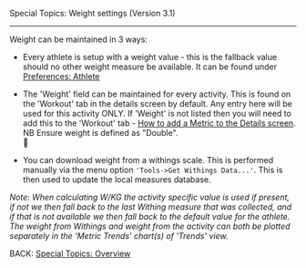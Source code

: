 Special Topics: Weight settings (Version 3.1)
***

Weight can be maintained in 3 ways:
* Every athlete is setup with a weight value - this is the fallback value should no other weight measure be available. It can be found under [Preferences: Athlete](https://github.com/GoldenCheetah/GoldenCheetah/wiki/UG_Preferences_General)

* The 'Weight' field can be maintained for every activity. This is found on the 'Workout' tab in the details screen by default. Any entry here will be used for this activity ONLY.
If 'Weight' is not listed then you will need to add this to the 'Workout' tab - [How to add a Metric to the Details screen](https://github.com/GoldenCheetah/GoldenCheetah/wiki/FAQ-METRICS#how-do-i-add-a-metric-to-the-details-screen-so-i-can-overactivity-it-). NB Ensure weight is defined as "Double".  

* You can download weight from a withings scale. This is performed manually via the menu option `'Tools->Get Withings Data...'`. This is then used to update the local measures
database.

_Note: When calculating W/KG the activity specific value is used if present, if not we then fall back to the last Withing measure that was collected, and if that is not available we then fall back to the default value for the athlete. The weight from Withings and weight from the activity can both be plotted separately in
the 'Metric Trends' chart(s) of 'Trends' view._


BACK: [Special Topics: Overview](https://github.com/GoldenCheetah/GoldenCheetah/wiki/UG_Special-Topics_Overview)